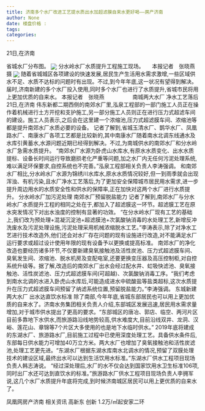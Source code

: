 ```yaml
---
title: 济南多个水厂改进工艺提水质出水加超滤膜自来水更好喝——房产济南
author: None
date: 楼盘价格 : 
tags: 
categories: 
---
```

21日,在济南
<!-- more -->
省城水厂分布图。
<img align="center" border="0" src="//s0.ifengimg.com/2019/02/22/d36ee843eae6bc4e38026ffa348f1a49.jpg" />
分水岭水厂水质提升工程施工现场。　　本报记者　张晓燕　摄
<img align="center" border="0" src="//s3.ifengimg.com/2019/02/22/7f956933ef992774d742a44461288c30.jpg" />
随着省城城区各项建设的快速发展,居民生产生活用水需求激增,一些区域供水不足、水质不达标的问题时有出现。不过,到今年年底,这一状况有望得到解决。届时,济南新建的多个水厂投入使用,同时多个水厂也进行了水质提升,省城市民将用上更加优质的自来水。
本报记者　张晓燕　　　　　
南城两大水厂
净水工艺落后
21日,在济南
伟东新都二期西侧的南郊水厂里,泓泉工程部的一部门施工人员正在操作着机械进行土方开挖和支护施工,另一部分施工人员则正在进行压力式超滤车间的建设。施工人员表示,之后会在这里建一个浓缩池,压力式超滤膜车间、浓缩池等都是提升南郊水厂水质必要的设备。
记者了解到,省城玉清水厂、鹊华水厂、凤凰路水厂、南康水厂各项工艺都是比较新的,其中南康水厂随着南水北调东线通水及水库引黄蓄水,水源问题近期已经得到解决。不过,为南城供水的南郊水厂和分水岭水厂急需水质提升。
“南郊水厂水源为卧虎山水库水,有原水水质变化、出水水质提标、设备长时间运行导致磨损老化严重等问题,加之水厂内无任何污泥处理系统,难以满足环保要求,自控系统也不完善。”泓泉工程部相关负责人李涛强调。
和南郊水厂相比,分水岭水厂水源为锦绣川水库水,原水水质情况较好,但一到雨季就会出现浑浊、有机污染,且水厂净水工艺落后,为了更加安全保障城市居民用水需求,进一步提升周边用水的水质安全性和供水的保障率,正在加快对这两个水厂进行水质提升。
分水岭水厂加污泥处理
南郊水厂预留脱盐能力
记者了解到,南郊水厂与分水岭水厂水质提升工程的相同之处在于,都加入了超滤膜这一环节。超滤膜工艺在原水突发情况下对出水浊度的控制有显著的功效。
“在分水岭水厂现有工艺的基础上,我们改为预处理+混凝沉淀池+超滤膜池+次氯酸钠消毒的水处理工艺,新增反冲洗废水及污泥处理设施,污泥处理采用机械浓缩脱水工艺。”李涛表示,除了对净水工艺进行技术改造外,他们还会对水厂存在问题的现有设施进行改造,对不能满足水厂运行要求或超过设计使用年限的现有设备予以更换或提高标准。
南郊水厂的净化改造也要经历诸多环节,不仅要新建臭氧接触池及活性炭池、压力式超滤膜车间、臭氧发生间、浓缩池、脱水机房及变配电室,还要更换变压器及高压控制柜,对自控系统升级等。据了解,改造后的南郊水厂出水会经过配水井、虹吸快滤池、臭氧接触池、活性炭滤池、压力式超滤膜车间(可超越)、次氯酸钠消毒工序。“我们考虑到南水北调的水进入卧虎山水库后,可能造成进水中硫酸盐等盐类超标,这次水质提升在压力式超滤膜车间预留了纳滤系统位置,预留脱盐能力。”李涛强调。
东城新建两大水厂
出水达直饮水标准
除了南部,今年年底,省城东部居民也可以用上更加优质的自来水了。济南水务集团相关负责人介绍,东部城区发展迅速,居民用水需求量增加,对于城市供水提出了更高的要求。“东部城区的唐冶、郭店、临空、两河片区目前多靠地下水供水,而旅游路沿线地势较高,供水难度大,目前沿线双井、龙洞、汉峪、莲花山、章锦等7个片区大多使用的也是地下水临时供水。”
2019年底将建成的东湖水厂、旅游路水厂,目前施工过程中已使用深度处理工艺。具备供水条件后,东部每日供水能力可增加40万立方米。两大水厂也增加了臭氧接触池和活性炭滤池,处理工艺更先进。“东湖水厂根据东湖水库南水北调水的情况,预留了双膜处理技术的建设区域,最终出水可以达到生活饮用水标准。”东湖水厂供水工程项目现场负责人韩志涛说。
“经过深处理后,水厂的水不仅会达到国家饮用水卫生标准106项,同时出厂水还可达到直饮水的标准。”旅游路水厂供水工程项目现场负责人李拥军说,这几个水厂水质提升年底将完成,到时候济南城区居民可以用上更优质的自来水了。
                        
                        
                        
                        
                                        
                    
                    
                
                    
                    
                    
                
                    
                
凤凰网房产济南
相关资讯
高新东 创新
1.2万/㎡起安家二环
	                        
	                    
	                        
	                    
